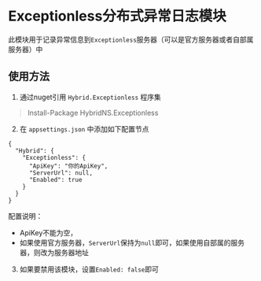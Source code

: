 ﻿# Exceptionless分布式异常日志模块

此模块用于记录异常信息到`Exceptionless`服务器（可以是官方服务器或者自部属服务器）中

## 使用方法

1. 通过nuget引用 `Hybrid.Exceptionless` 程序集
> Install-Package HybridNS.Exceptionless

2. 在 `appsettings.json` 中添加如下配置节点
```
{
  "Hybrid": {
    "Exceptionless": {
      "ApiKey": "你的ApiKey",
      "ServerUrl": null,
      "Enabled": true
    } 
  }
}
```
配置说明：
 * ApiKey不能为空，
 * 如果使用官方服务器，`ServerUrl`保持为`null`即可，如果使用自部属的服务器，则改为服务器地址

3. 如果要禁用该模块，设置`Enabled: false`即可
